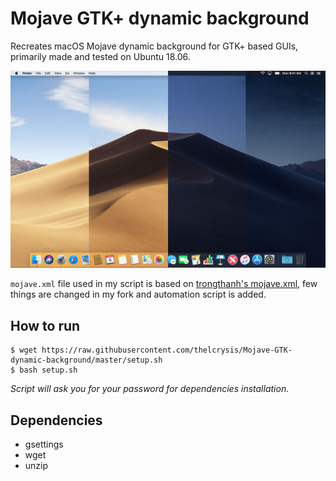 # Mojave GTK+ dynamic background
Recreates macOS Mojave dynamic background for GTK+ based GUIs, primarily made and tested on Ubuntu 18.06.

![example](mojave.jpg)

`mojave.xml` file used in my script is based on [trongthanh's mojave.xml](https://gist.github.com/trongthanh/7d632e90687e1bc219e1f3262d337702), few things are changed in my fork and automation script is added.

## How to run
``` 
$ wget https://raw.githubusercontent.com/thelcrysis/Mojave-GTK-dynamic-background/master/setup.sh
$ bash setup.sh
```
_Script will ask you for your password for dependencies installation._

## Dependencies
* gsettings
* wget
* unzip
